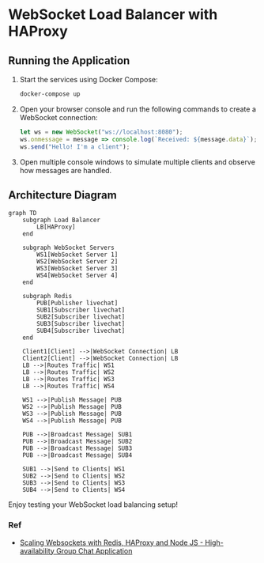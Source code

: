 # WebSocket Load Balancer with HAProxy

## Running the Application

1. Start the services using Docker Compose:
   ```sh
   docker-compose up
   ```
   
2. Open your browser console and run the following commands to create a WebSocket connection:
   ```js
   let ws = new WebSocket("ws://localhost:8080");
   ws.onmessage = message => console.log(`Received: ${message.data}`);
   ws.send("Hello! I'm a client");
   ```
   
3. Open multiple console windows to simulate multiple clients and observe how messages are handled.

## Architecture Diagram

```mermaid
graph TD
    subgraph Load Balancer
        LB[HAProxy]
    end

    subgraph WebSocket Servers
        WS1[WebSocket Server 1]
        WS2[WebSocket Server 2]
        WS3[WebSocket Server 3]
        WS4[WebSocket Server 4]
    end

    subgraph Redis
        PUB[Publisher livechat]
        SUB1[Subscriber livechat]
        SUB2[Subscriber livechat]
        SUB3[Subscriber livechat]
        SUB4[Subscriber livechat]
    end

    Client1[Client] -->|WebSocket Connection| LB
    Client2[Client] -->|WebSocket Connection| LB
    LB -->|Routes Traffic| WS1
    LB -->|Routes Traffic| WS2
    LB -->|Routes Traffic| WS3
    LB -->|Routes Traffic| WS4

    WS1 -->|Publish Message| PUB
    WS2 -->|Publish Message| PUB
    WS3 -->|Publish Message| PUB
    WS4 -->|Publish Message| PUB

    PUB -->|Broadcast Message| SUB1
    PUB -->|Broadcast Message| SUB2
    PUB -->|Broadcast Message| SUB3
    PUB -->|Broadcast Message| SUB4

    SUB1 -->|Send to Clients| WS1
    SUB2 -->|Send to Clients| WS2
    SUB3 -->|Send to Clients| WS3
    SUB4 -->|Send to Clients| WS4
```

Enjoy testing your WebSocket load balancing setup!

### Ref

* [Scaling Websockets with Redis, HAProxy and Node JS - High-availability Group Chat Application](https://www.youtube.com/watch?v=gzIcGhJC8hA)
